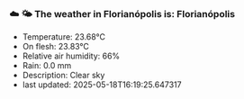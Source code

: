 ### ☁️ 🌤️  The weather in Florianópolis is: Florianópolis

- Temperature: 23.68°C
- On flesh: 23.83°C
- Relative air humidity: 66%
- Rain: 0.0 mm
- Description: Clear sky
- last updated: 2025-05-18T16:19:25.647317
